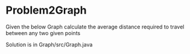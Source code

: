 # Problem2Graph
Given the below Graph calculate the average distance required to travel between any two given points

Solution is in  Graph/src/Graph.java

